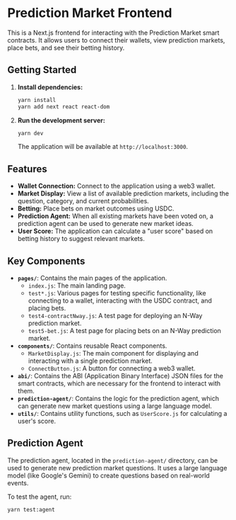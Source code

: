 # Prediction Market Frontend

This is a Next.js frontend for interacting with the Prediction Market smart contracts. It allows users to connect their wallets, view prediction markets, place bets, and see their betting history.

## Getting Started

1.  **Install dependencies:**
    ```bash
    yarn install
    yarn add next react react-dom
    ```

2.  **Run the development server:**
    ```bash
    yarn dev
    ```
    The application will be available at `http://localhost:3000`.

## Features

*   **Wallet Connection:** Connect to the application using a web3 wallet.
*   **Market Display:** View a list of available prediction markets, including the question, category, and current probabilities.
*   **Betting:** Place bets on market outcomes using USDC.
*   **Prediction Agent:** When all existing markets have been voted on, a prediction agent can be used to generate new market ideas.
*   **User Score:** The application can calculate a "user score" based on betting history to suggest relevant markets.

## Key Components

*   **`pages/`**: Contains the main pages of the application.
    *   `index.js`: The main landing page.
    *   `test*.js`: Various pages for testing specific functionality, like connecting to a wallet, interacting with the USDC contract, and placing bets.
    *   `test4-contractNway.js`: A test page for deploying an N-Way prediction market.
    *   `test5-bet.js`: A test page for placing bets on an N-Way prediction market.
*   **`components/`**: Contains reusable React components.
    *   `MarketDisplay.js`: The main component for displaying and interacting with a single prediction market.
    *   `ConnectButton.js`: A button for connecting a web3 wallet.
*   **`abi/`**: Contains the ABI (Application Binary Interface) JSON files for the smart contracts, which are necessary for the frontend to interact with them.
*   **`prediction-agent/`**: Contains the logic for the prediction agent, which can generate new market questions using a large language model.
*   **`utils/`**: Contains utility functions, such as `UserScore.js` for calculating a user's score.

## Prediction Agent

The prediction agent, located in the `prediction-agent/` directory, can be used to generate new prediction market questions. It uses a large language model (like Google's Gemini) to create questions based on real-world events.

To test the agent, run:
```bash
yarn test:agent
```
